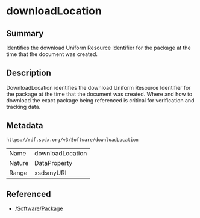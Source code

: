 <!-- Automatically generated by spec-parser v2.0.0 on 2024-01-26T22:18:46.241893+00:00 -->
<!-- SPDX-License-Identifier: Community-Spec-1.0 -->

# downloadLocation

## Summary

Identifies the download Uniform Resource Identifier for the package at the time that the document was created.


## Description

DownloadLocation identifies the download Uniform Resource Identifier 
for the package at the time that the document was created.
Where and how to download the exact package being referenced 
is critical for verification and tracking data.


## Metadata

`https://rdf.spdx.org/v3/Software/downloadLocation`


| | |
|---|---|
| Name | downloadLocation |
| Nature | DataProperty |
| Range | xsd:anyURI |




## Referenced

- [/Software/Package](../../Software/Classes/Package.md)

